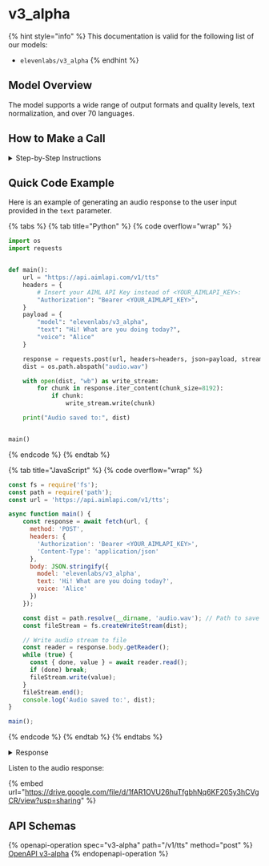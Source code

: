# v3\_alpha

{% hint style="info" %}
This documentation is valid for the following list of our models:

* `elevenlabs/v3_alpha`
{% endhint %}

## Model Overview

The model supports a wide range of output formats and quality levels, text normalization, and over 70 languages.

## How to Make a Call

<details>

<summary>Step-by-Step Instructions</summary>

### :digit\_one:  Setup You Can’t Skip

:black\_small\_square:  [**Create an Account**](https://aimlapi.com/app/sign-up): Visit the AI/ML API website and create an account (if you don’t have one yet).\
:black\_small\_square:  [**Generate an API Key**](https://aimlapi.com/app/keys): After logging in, navigate to your account dashboard and generate your API key. Ensure that key is enabled on UI.

### :digit\_two:  Copy the code example

At the bottom of this page, you'll find [a code example](v3_alpha.md#quick-code-example) that shows how to structure the request. Choose the code snippet in your preferred programming language and copy it into your development environment.

### :digit\_three:  Modify the code example

:black\_small\_square:  Replace `<YOUR_AIMLAPI_KEY>` with your actual AI/ML API key from your account.\
:black\_small\_square:  Provide your instructions via the `text` parameter and set the model voice in the `voice` parameter.&#x20;

### :digit\_four:  <sup><sub><mark style="background-color:yellow;">(Optional)<mark style="background-color:yellow;"><sub></sup> Adjust other optional parameters if needed

Only  `text` and `voice` are required parameters for this model (and we’ve already filled them in for you in the example), but you can include optional parameters if needed to adjust the model’s behavior. Below, you can find the corresponding [API schema](v3_alpha.md#api-schemas), which lists all available parameters along with notes on how to use them.

### :digit\_five:  Run your modified code

Run your modified code in your development environment. Response time depends on various factors, but for simple prompts it rarely exceeds 5 seconds.

{% hint style="success" %}
If you need a more detailed walkthrough for setting up your development environment and making a request step by step — feel free to use our [Quickstart guide](../../../../quickstart/setting-up.md).
{% endhint %}

</details>

## Quick Code Example

Here is an example of generating an audio response to the user input provided in the `text` parameter.

{% tabs %}
{% tab title="Python" %}
{% code overflow="wrap" %}
```python
import os
import requests


def main():
    url = "https://api.aimlapi.com/v1/tts"
    headers = {
        # Insert your AIML API Key instead of <YOUR_AIMLAPI_KEY>:
        "Authorization": "Bearer <YOUR_AIMLAPI_KEY>",
    }
    payload = {
        "model": "elevenlabs/v3_alpha",
        "text": "Hi! What are you doing today?",
        "voice": "Alice"
    }

    response = requests.post(url, headers=headers, json=payload, stream=True)
    dist = os.path.abspath("audio.wav")

    with open(dist, "wb") as write_stream:
        for chunk in response.iter_content(chunk_size=8192):
            if chunk:
                write_stream.write(chunk)

    print("Audio saved to:", dist)


main()
```
{% endcode %}
{% endtab %}

{% tab title="JavaScript" %}
{% code overflow="wrap" %}
```javascript
const fs = require('fs');
const path = require('path');
const url = 'https://api.aimlapi.com/v1/tts';

async function main() {
    const response = await fetch(url, {
      method: 'POST',
      headers: {
        'Authorization': 'Bearer <YOUR_AIMLAPI_KEY>',
        'Content-Type': 'application/json'
      },
      body: JSON.stringify({
        model: 'elevenlabs/v3_alpha',
        text: 'Hi! What are you doing today?',
        voice: 'Alice'
      })
    });

    const dist = path.resolve(__dirname, 'audio.wav'); // Path to save audio
    const fileStream = fs.createWriteStream(dist);

    // Write audio stream to file
    const reader = response.body.getReader();
    while (true) {
      const { done, value } = await reader.read();
      if (done) break;
      fileStream.write(value);
    }
    fileStream.end();
    console.log('Audio saved to:', dist);
}

main();
```
{% endcode %}
{% endtab %}
{% endtabs %}

<details>

<summary>Response</summary>

{% code overflow="wrap" %}
```json5
Audio saved to: c:\Users\user\Documents\Python Scripts\AUDIOs\audio.wav
```
{% endcode %}

</details>

Listen to the audio response:

{% embed url="https://drive.google.com/file/d/1fAR1OVU26huTfgbhNq6KF205y3hCVgCR/view?usp=sharing" %}

## API Schemas

{% openapi-operation spec="v3-alpha" path="/v1/tts" method="post" %}
[OpenAPI v3-alpha](https://raw.githubusercontent.com/aimlapi/api-docs/refs/heads/main/docs/api-references/speech-models/ElevenLabs/v3_alpha.json)
{% endopenapi-operation %}
